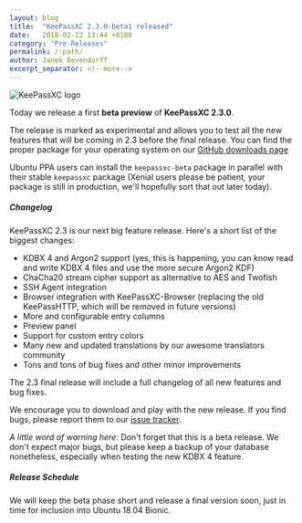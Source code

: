 ```yaml
---
layout: blog
title:  "KeePassXC 2.3.0-beta1 released"
date:   2018-02-22 13:44 +0100
category: "Pre-Releases"
permalink: /:path/
author: Janek Bevendorff
excerpt_separator: <!--more-->
---
```


<div class="blog-teaser-img">
<img src="{{ site.baseurl }}/logo.png" alt="KeePassXC logo">
</div>

Today we release a first **beta preview** of **KeePassXC 2.3.0**.

The release is marked as experimental and allows you to test all the new features
that will be coming in 2.3 before the final release. You can find the proper package
for your operating system on our
[GitHub downloads page](https://github.com/keepassxreboot/keepassxc/releases/tag/2.3.0-beta1)

Ubuntu PPA users can install the `keepassxc-beta` package in parallel with their stable
`keepassxc` package (Xenial users please be patient, your package is still in production,
we'll hopefully sort that out later today).

<!--more-->

<h5 id="changelog" style="clear:both">Changelog</h5>

KeePassXC 2.3 is our next big feature release. Here's a short list of the biggest
changes:

- KDBX 4 and Argon2 support (yes, this is happening, you can know read and write
KDBX 4 files and use the more secure Argon2 KDF)
- ChaCha20 stream cipher support as alternative to AES and Twofish
- SSH Agent integration
- Browser integration with KeePassXC-Browser (replacing the old KeePassHTTP, which will
be removed in future versions)
- More and configurable entry columns
- Preview panel
- Support for custom entry colors
- Many new and updated translations by our awesome translators community
- Tons and tons of bug fixes and other minor improvements

The 2.3 final release will include a full changelog of all new features and bug fixes.

We encourage you to download and play with the new release. If you find bugs, please
 report them to our [issue tracker](https://github.com/keepassxreboot/keepassxc/issues).
 
 *A little word of warning here:* Don't forget that this is a beta release. We don't expect
 major bugs, but please keep a backup of your database nonetheless, especially when
 testing the new KDBX 4 feature.
 
<h5 id="release-schedule">Release Schedule</h5>
 
 We will keep the beta phase short and release a final version soon, just in time for
 inclusion into Ubuntu 18.04 Bionic.
 